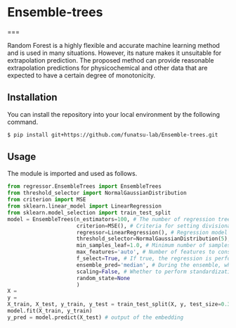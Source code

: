 # Ensemble-trees
===

Random Forest is a highly flexible and accurate machine learning method and is used in many situations. However, its nature makes it unsuitable for extrapolation prediction.
The proposed method can provide reasonable extrapolation predictions for physicochemical and other data that are expected to have a certain degree of monotonicity.

## Installation

You can install the repository into your local environment by the following command.

```bash
$ pip install git+https://github.com/funatsu-lab/Ensemble-trees.git
```

## Usage

The module is imported and used as follows.

```python
from regressor.EnsembleTrees import EnsembleTrees
from threshold_selector import NormalGaussianDistribution
from criterion import MSE
from sklearn.linear_model import LinearRegression
from sklearn.model_selection import train_test_split
model = EnsembleTrees(n_estimators=100, # The number of regression trees to create
                      criterion=MSE(), # Criteria for setting divisional boundaries
                      regressor=LinearRegression(), # Regression model applied to the sample group of each terminal node
                      threshold_selector=NormalGaussianDistribution(5), # Parameters for determining the candidate division boundary
                      min_samples_leaf=1.0, # Minimum number of samples required to make up a node
                      max_features='auto', # Number of features to consider for optimal splitting
                      f_select=True, # If true, the regression is performed using only the features used for splitting in each regression tree.
                      ensemble_pred='median', # During the ensemble, whether to take the mean or the median
                      scaling=False, # Whether to perform standardization as a pre-processing when applying linear regression to each terminal node
                      random_state=None
                      )
X = 
y = 
X_train, X_test, y_train, y_test = train_test_split(X, y, test_size=0.3)
model.fit(X_train, y_train)
y_pred = model.predict(X_test) # output of the embedding
```
